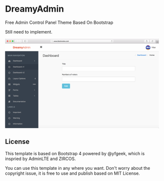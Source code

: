 # DreamyAdmin

Free Admin Control Panel Theme Based On Bootstrap

Still need to implement.



![](about/1.png)



## License

This template is based on Bootstrap 4 powered by @yfgeek, which is inspried by AdminLTE and ZIRCOS.

You can use this template in any where you want. Don't worry about the copyright issue, it is free to use and publish based on MIT License.